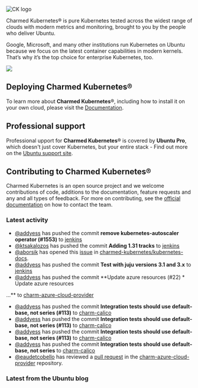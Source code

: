 ![CK logo](https://assets.ubuntu.com/v1/451d4cf4-Charmed+Kubernetes_RGB_onWhite_2022.svg)

Charmed Kubernetes® is pure Kubernetes tested across the widest range of clouds with modern metrics and monitoring, brought to you by the people who deliver Ubuntu.

Google, Microsoft, and many other institutions run Kubernetes on Ubuntu because we focus on the latest container capabilities in modern kernels. That’s why it’s the top choice for enterprise Kubernetes, too.

![](https://assets.ubuntu.com/v1/843c77b6-juju-at-a-glace.svg)

## Deploying Charmed Kubernetes®

To learn more about **Charmed Kubernetes**®, including how to install it on your own cloud, please visit the [Documentation][docs].

## Professional support

Professional upport for **Charmed Kubernetes**® is covered by **Ubuntu Pro**, which doesn't just cover Kubernetes, but your entire stack - Find out more on the [Ubuntu support site](https://ubuntu.com/support).

## Contributing to Charmed Kubernetes®

Charmed Kubernetes is an open source project and we welcome contributions of code, additions to the documentation, feature requests and any and all types of feedback. For more on contributing, see the [official documentation][get-in-touch] on how to contact the team.

<!-- LINKS -->
[docs]: https://ubuntu.com/kubernetes/docs
[get-in-touch]: https://ubuntu.com/kubernetes/docs/get-in-touch

### Latest activity

<!-- activity starts -->
 - [@addyess](https://github.com/addyess) has pushed the commit **remove kubernetes-autoscaler operator (#1553)** to [jenkins](https://github.com/charmed-kubernetes/jenkins)
 - [@ktsakalozos](https://github.com/ktsakalozos) has pushed the commit **Adding 1.31 tracks** to [jenkins](https://github.com/charmed-kubernetes/jenkins)
 - [@aborsik](https://github.com/aborsik) has opened this [issue](https://github.com/charmed-kubernetes/kubernetes-docs/issues/853) in [charmed-kubernetes/kubernetes-docs](https://api.github.com/repos/charmed-kubernetes/kubernetes-docs).
 - [@addyess](https://github.com/addyess) has pushed the commit **Test with juju versions 3.1 and 3.x** to [jenkins](https://github.com/charmed-kubernetes/jenkins)
 - [@addyess](https://github.com/addyess) has pushed the commit **Update azure resources (#22)  * Update azure resources ...** to [charm-azure-cloud-provider](https://github.com/charmed-kubernetes/charm-azure-cloud-provider)
 - [@addyess](https://github.com/addyess) has pushed the commit **Integration tests should use default-base, not series (#113)** to [charm-calico](https://github.com/charmed-kubernetes/charm-calico)
 - [@addyess](https://github.com/addyess) has pushed the commit **Integration tests should use default-base, not series (#113)** to [charm-calico](https://github.com/charmed-kubernetes/charm-calico)
 - [@addyess](https://github.com/addyess) has pushed the commit **Integration tests should use default-base, not series (#113)** to [charm-calico](https://github.com/charmed-kubernetes/charm-calico)
 - [@addyess](https://github.com/addyess) has pushed the commit **Integration tests should use default-base, not series** to [charm-calico](https://github.com/charmed-kubernetes/charm-calico)
 - [@eaudetcobello](https://github.com/eaudetcobello) has reviewed a [pull request](https://github.com/charmed-kubernetes/charm-azure-cloud-provider/pull/22) in the [charm-azure-cloud-provider](https://github.com/charmed-kubernetes/charm-azure-cloud-provider) repository.
<!-- activity ends -->

<!-- roadmap starts -->

<!-- roadmap ends -->

### Latest from the Ubuntu blog

<!-- blog starts -->

<!-- blog ends -->
